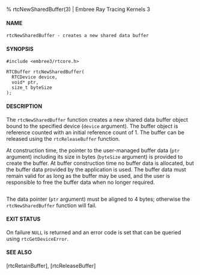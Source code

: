 % rtcNewSharedBuffer(3) | Embree Ray Tracing Kernels 3

#### NAME

    rtcNewSharedBuffer - creates a new shared data buffer

#### SYNOPSIS

    #include <embree3/rtcore.h>

    RTCBuffer rtcNewSharedBuffer(
      RTCDevice device,
      void* ptr,
      size_t byteSize
    );

#### DESCRIPTION

The `rtcNewSharedBuffer` function creates a new shared data buffer
object bound to the specified device (`device` argument). The buffer
object is reference counted with an initial reference count of 1. The
buffer can be released using the `rtcReleaseBuffer` function.

At construction time, the pointer to the user-managed buffer data
(`ptr` argument) including its size in bytes (`byteSize` argument) is
provided to create the buffer. At buffer construction time no buffer
data is allocated, but the buffer data provided by the application is
used. The buffer data must remain valid for as long as the buffer may
be used, and the user is responsible to free the buffer data when no
longer required.

``` {include=src/api/inc/buffer_padding.md}
```

The data pointer (`ptr` argument) must be aligned to 4 bytes; otherwise
the `rtcNewSharedBuffer` function will fail.

#### EXIT STATUS

On failure `NULL` is returned and an error code is set that can be
queried using `rtcGetDeviceError`.

#### SEE ALSO

[rtcRetainBuffer], [rtcReleaseBuffer]
